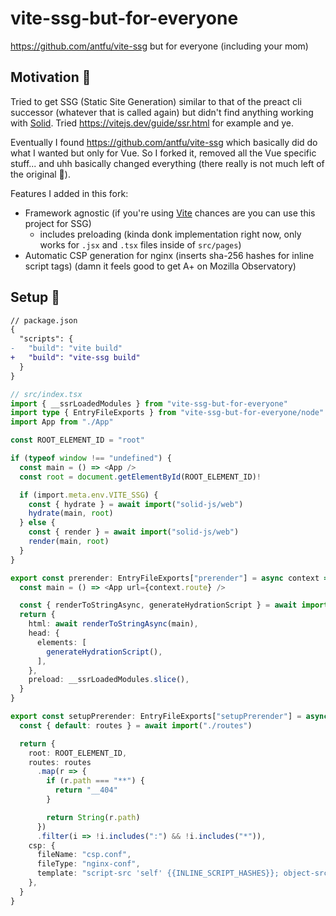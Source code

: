 # vite-ssg-but-for-everyone
https://github.com/antfu/vite-ssg but for everyone (including your mom)

## Motivation 🤔

Tried to get SSG (Static Site Generation) similar to that of the preact cli successor (whatever that is called again) but didn't find anything working with [Solid](https://www.solidjs.com/).
Tried https://vitejs.dev/guide/ssr.html for example and ye.

Eventually I found https://github.com/antfu/vite-ssg which basically did do what I wanted but only for Vue.
So I forked it, removed all the Vue specific stuff... and uhh basically changed everything (there really is not much left of the original 🤣).

Features I added in this fork:
  - Framework agnostic (if you're using [Vite](https://vitejs.dev/) chances are you can use this project for SSG)
    - includes preloading (kinda donk implementation right now, only works for `.jsx` and `.tsx` files inside of `src/pages`)
  - Automatic CSP generation for nginx (inserts sha-256 hashes for inline script tags) (damn it feels good to get A+ on Mozilla Observatory)

## Setup 🚀

```diff
// package.json
{
  "scripts": {
-   "build": "vite build"
+   "build": "vite-ssg build"
  }
}
```

```typescript
// src/index.tsx
import { __ssrLoadedModules } from "vite-ssg-but-for-everyone"
import type { EntryFileExports } from "vite-ssg-but-for-everyone/node"
import App from "./App"

const ROOT_ELEMENT_ID = "root"

if (typeof window !== "undefined") {
  const main = () => <App />
  const root = document.getElementById(ROOT_ELEMENT_ID)!

  if (import.meta.env.VITE_SSG) {
    const { hydrate } = await import("solid-js/web")
    hydrate(main, root)
  } else {
    const { render } = await import("solid-js/web")
    render(main, root)
  }
}

export const prerender: EntryFileExports["prerender"] = async context => {
  const main = () => <App url={context.route} />

  const { renderToStringAsync, generateHydrationScript } = await import("solid-js/web")
  return {
    html: await renderToStringAsync(main),
    head: {
      elements: [
        generateHydrationScript(),
      ],
    },
    preload: __ssrLoadedModules.slice(),
  }
}

export const setupPrerender: EntryFileExports["setupPrerender"] = async () => {
  const { default: routes } = await import("./routes")

  return {
    root: ROOT_ELEMENT_ID,
    routes: routes
      .map(r => {
        if (r.path === "**") {
          return "__404"
        }

        return String(r.path)
      })
      .filter(i => !i.includes(":") && !i.includes("*")),
    csp: {
      fileName: "csp.conf",
      fileType: "nginx-conf",
      template: "script-src 'self' {{INLINE_SCRIPT_HASHES}}; object-src 'none'; frame-ancestors 'self'; base-uri 'self'; form-action 'self'; worker-src 'self' blob:; trusted-types *;",
    },
  }
}
```
